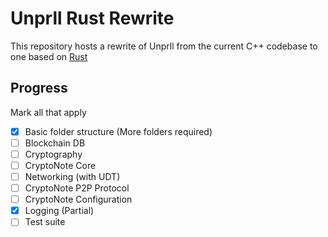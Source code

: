 # Unprll Rust Rewrite

This repository hosts a rewrite of Unprll from the current C++ codebase to one based on [Rust](https://rust-lang.org)

## Progress

Mark all that apply

* [x] Basic folder structure (More folders required)
* [ ] Blockchain DB
* [ ] Cryptography
* [ ] CryptoNote Core
* [ ] Networking (with UDT)
* [ ] CryptoNote P2P Protocol
* [ ] CryptoNote Configuration
* [x] Logging (Partial)
* [ ] Test suite
